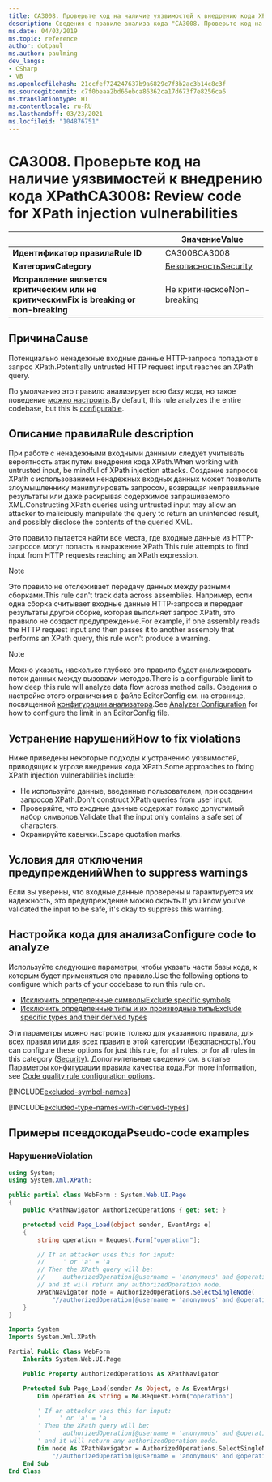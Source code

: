 ```yaml
---
title: CA3008. Проверьте код на наличие уязвимостей к внедрению кода XPath (анализ кода)
description: Сведения о правиле анализа кода "CA3008. Проверьте код на наличие уязвимостей к внедрению кода XPath"
ms.date: 04/03/2019
ms.topic: reference
author: dotpaul
ms.author: paulming
dev_langs:
- CSharp
- VB
ms.openlocfilehash: 21ccfef724247637b9a6829c7f3b2ac3b14c8c3f
ms.sourcegitcommit: c7f0beaa2bd66ebca86362ca17d673f7e8256ca6
ms.translationtype: HT
ms.contentlocale: ru-RU
ms.lasthandoff: 03/23/2021
ms.locfileid: "104876751"
---
```

# <a name="ca3008-review-code-for-xpath-injection-vulnerabilities"></a><span data-ttu-id="64c6e-103">CA3008. Проверьте код на наличие уязвимостей к внедрению кода XPath</span><span class="sxs-lookup"><span data-stu-id="64c6e-103">CA3008: Review code for XPath injection vulnerabilities</span></span>

| | <span data-ttu-id="64c6e-104">Значение</span><span class="sxs-lookup"><span data-stu-id="64c6e-104">Value</span></span> |
|-|-|
| <span data-ttu-id="64c6e-105">**Идентификатор правила**</span><span class="sxs-lookup"><span data-stu-id="64c6e-105">**Rule ID**</span></span> |<span data-ttu-id="64c6e-106">CA3008</span><span class="sxs-lookup"><span data-stu-id="64c6e-106">CA3008</span></span>|
| <span data-ttu-id="64c6e-107">**Категория**</span><span class="sxs-lookup"><span data-stu-id="64c6e-107">**Category**</span></span> |[<span data-ttu-id="64c6e-108">Безопасность</span><span class="sxs-lookup"><span data-stu-id="64c6e-108">Security</span></span>](security-warnings.md)|
| <span data-ttu-id="64c6e-109">**Исправление является критическим или не критическим**</span><span class="sxs-lookup"><span data-stu-id="64c6e-109">**Fix is breaking or non-breaking**</span></span> |<span data-ttu-id="64c6e-110">Не критическое</span><span class="sxs-lookup"><span data-stu-id="64c6e-110">Non-breaking</span></span>|

## <a name="cause"></a><span data-ttu-id="64c6e-111">Причина</span><span class="sxs-lookup"><span data-stu-id="64c6e-111">Cause</span></span>

<span data-ttu-id="64c6e-112">Потенциально ненадежные входные данные HTTP-запроса попадают в запрос XPath.</span><span class="sxs-lookup"><span data-stu-id="64c6e-112">Potentially untrusted HTTP request input reaches an XPath query.</span></span>

<span data-ttu-id="64c6e-113">По умолчанию это правило анализирует всю базу кода, но такое поведение [можно настроить](#configure-code-to-analyze).</span><span class="sxs-lookup"><span data-stu-id="64c6e-113">By default, this rule analyzes the entire codebase, but this is [configurable](#configure-code-to-analyze).</span></span>

## <a name="rule-description"></a><span data-ttu-id="64c6e-114">Описание правила</span><span class="sxs-lookup"><span data-stu-id="64c6e-114">Rule description</span></span>

<span data-ttu-id="64c6e-115">При работе с ненадежными входными данными следует учитывать вероятность атак путем внедрения кода XPath.</span><span class="sxs-lookup"><span data-stu-id="64c6e-115">When working with untrusted input, be mindful of XPath injection attacks.</span></span> <span data-ttu-id="64c6e-116">Создание запросов XPath с использованием ненадежных входных данных может позволить злоумышленнику манипулировать запросом, возвращая неправильные результаты или даже раскрывая содержимое запрашиваемого XML.</span><span class="sxs-lookup"><span data-stu-id="64c6e-116">Constructing XPath queries using untrusted input may allow an attacker to maliciously manipulate the query to return an unintended result, and possibly disclose the contents of the queried XML.</span></span>

<span data-ttu-id="64c6e-117">Это правило пытается найти все места, где входные данные из HTTP-запросов могут попасть в выражение XPath.</span><span class="sxs-lookup"><span data-stu-id="64c6e-117">This rule attempts to find input from HTTP requests reaching an XPath expression.</span></span>

> [!NOTE]
> <span data-ttu-id="64c6e-118">Это правило не отслеживает передачу данных между разными сборками.</span><span class="sxs-lookup"><span data-stu-id="64c6e-118">This rule can't track data across assemblies.</span></span> <span data-ttu-id="64c6e-119">Например, если одна сборка считывает входные данные HTTP-запроса и передает результаты другой сборке, которая выполняет запрос XPath, это правило не создаст предупреждение.</span><span class="sxs-lookup"><span data-stu-id="64c6e-119">For example, if one assembly reads the HTTP request input and then passes it to another assembly that performs an XPath query, this rule won't produce a warning.</span></span>

> [!NOTE]
> <span data-ttu-id="64c6e-120">Можно указать, насколько глубоко это правило будет анализировать поток данных между вызовами методов.</span><span class="sxs-lookup"><span data-stu-id="64c6e-120">There is a configurable limit to how deep this rule will analyze data flow across method calls.</span></span> <span data-ttu-id="64c6e-121">Сведения о настройке этого ограничения в файле EditorConfig см. на странице, посвященной [конфигурации анализатора](https://github.com/dotnet/roslyn-analyzers/blob/main/docs/Analyzer%20Configuration.md#dataflow-analysis).</span><span class="sxs-lookup"><span data-stu-id="64c6e-121">See [Analyzer Configuration](https://github.com/dotnet/roslyn-analyzers/blob/main/docs/Analyzer%20Configuration.md#dataflow-analysis) for how to configure the limit in an EditorConfig file.</span></span>

## <a name="how-to-fix-violations"></a><span data-ttu-id="64c6e-122">Устранение нарушений</span><span class="sxs-lookup"><span data-stu-id="64c6e-122">How to fix violations</span></span>

<span data-ttu-id="64c6e-123">Ниже приведены некоторые подходы к устранению уязвимостей, приводящих к угрозе внедрения кода XPath.</span><span class="sxs-lookup"><span data-stu-id="64c6e-123">Some approaches to fixing XPath injection vulnerabilities include:</span></span>

- <span data-ttu-id="64c6e-124">Не используйте данные, введенные пользователем, при создании запросов XPath.</span><span class="sxs-lookup"><span data-stu-id="64c6e-124">Don't construct XPath queries from user input.</span></span>
- <span data-ttu-id="64c6e-125">Проверяйте, что входные данные содержат только допустимый набор символов.</span><span class="sxs-lookup"><span data-stu-id="64c6e-125">Validate that the input only contains a safe set of characters.</span></span>
- <span data-ttu-id="64c6e-126">Экранируйте кавычки.</span><span class="sxs-lookup"><span data-stu-id="64c6e-126">Escape quotation marks.</span></span>

## <a name="when-to-suppress-warnings"></a><span data-ttu-id="64c6e-127">Условия для отключения предупреждений</span><span class="sxs-lookup"><span data-stu-id="64c6e-127">When to suppress warnings</span></span>

<span data-ttu-id="64c6e-128">Если вы уверены, что входные данные проверены и гарантируется их надежность, это предупреждение можно скрыть.</span><span class="sxs-lookup"><span data-stu-id="64c6e-128">If you know you've validated the input to be safe, it's okay to suppress this warning.</span></span>

## <a name="configure-code-to-analyze"></a><span data-ttu-id="64c6e-129">Настройка кода для анализа</span><span class="sxs-lookup"><span data-stu-id="64c6e-129">Configure code to analyze</span></span>

<span data-ttu-id="64c6e-130">Используйте следующие параметры, чтобы указать части базы кода, к которым будет применяться это правило.</span><span class="sxs-lookup"><span data-stu-id="64c6e-130">Use the following options to configure which parts of your codebase to run this rule on.</span></span>

- [<span data-ttu-id="64c6e-131">Исключить определенные символы</span><span class="sxs-lookup"><span data-stu-id="64c6e-131">Exclude specific symbols</span></span>](#exclude-specific-symbols)
- [<span data-ttu-id="64c6e-132">Исключить определенные типы и их производные типы</span><span class="sxs-lookup"><span data-stu-id="64c6e-132">Exclude specific types and their derived types</span></span>](#exclude-specific-types-and-their-derived-types)

<span data-ttu-id="64c6e-133">Эти параметры можно настроить только для указанного правила, для всех правил или для всех правил в этой категории ([Безопасность](security-warnings.md)).</span><span class="sxs-lookup"><span data-stu-id="64c6e-133">You can configure these options for just this rule, for all rules, or for all rules in this category ([Security](security-warnings.md)).</span></span> <span data-ttu-id="64c6e-134">Дополнительные сведения см. в статье [Параметры конфигурации правила качества кода](../code-quality-rule-options.md).</span><span class="sxs-lookup"><span data-stu-id="64c6e-134">For more information, see [Code quality rule configuration options](../code-quality-rule-options.md).</span></span>

[!INCLUDE[excluded-symbol-names](~/includes/code-analysis/excluded-symbol-names.md)]

[!INCLUDE[excluded-type-names-with-derived-types](~/includes/code-analysis/excluded-type-names-with-derived-types.md)]

## <a name="pseudo-code-examples"></a><span data-ttu-id="64c6e-135">Примеры псевдокода</span><span class="sxs-lookup"><span data-stu-id="64c6e-135">Pseudo-code examples</span></span>

### <a name="violation"></a><span data-ttu-id="64c6e-136">Нарушение</span><span class="sxs-lookup"><span data-stu-id="64c6e-136">Violation</span></span>

```csharp
using System;
using System.Xml.XPath;

public partial class WebForm : System.Web.UI.Page
{
    public XPathNavigator AuthorizedOperations { get; set; }

    protected void Page_Load(object sender, EventArgs e)
    {
        string operation = Request.Form["operation"];

        // If an attacker uses this for input:
        //     ' or 'a' = 'a
        // Then the XPath query will be:
        //     authorizedOperation[@username = 'anonymous' and @operationName = '' or 'a' = 'a']
        // and it will return any authorizedOperation node.
        XPathNavigator node = AuthorizedOperations.SelectSingleNode(
            "//authorizedOperation[@username = 'anonymous' and @operationName = '" + operation + "']");
    }
}
```

```vb
Imports System
Imports System.Xml.XPath

Partial Public Class WebForm
    Inherits System.Web.UI.Page

    Public Property AuthorizedOperations As XPathNavigator

    Protected Sub Page_Load(sender As Object, e As EventArgs)
        Dim operation As String = Me.Request.Form("operation")

        ' If an attacker uses this for input:
        '     ' or 'a' = 'a
        ' Then the XPath query will be:
        '      authorizedOperation[@username = 'anonymous' and @operationName = '' or 'a' = 'a']
        ' and it will return any authorizedOperation node.
        Dim node As XPathNavigator = AuthorizedOperations.SelectSingleNode( _
            "//authorizedOperation[@username = 'anonymous' and @operationName = '" + operation + "']")
    End Sub
End Class
```
